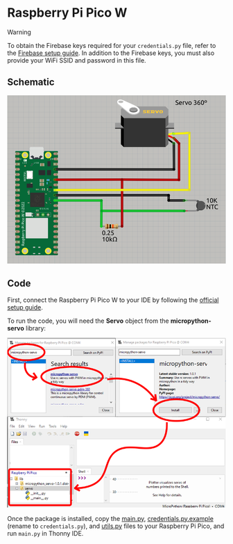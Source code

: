 # Raspberry Pi Pico W

> [!WARNING]  
> To obtain the Firebase keys required for your `credentials.py` file, refer to the [Firebase setup guide](../../../docs/firebase.md). In addition to the Firebase keys, you must also provide your WiFi SSID and password in this file.

## Schematic

![RaspberryPi-Pico-W-Schematic](../../docs/graphics/RaspberryPi-Pico-schema.png)

## Code

First, connect the Raspberry Pi Pico W to your IDE by following the [official setup guide](https://projects.raspberrypi.org/en/projects/getting-started-with-the-pico/3).

To run the code, you will need the **Servo** object from the **micropython-servo** library:

![Add package](../../docs/graphics/micropython-servo-lib.png)

Once the package is installed, copy the [main.py](./main.py), [credentials.py.example](./credentials.py.example) (rename to `credentials.py`), and [utils.py](./utils.py) files to your Raspberry Pi Pico, and run `main.py` in Thonny IDE.
